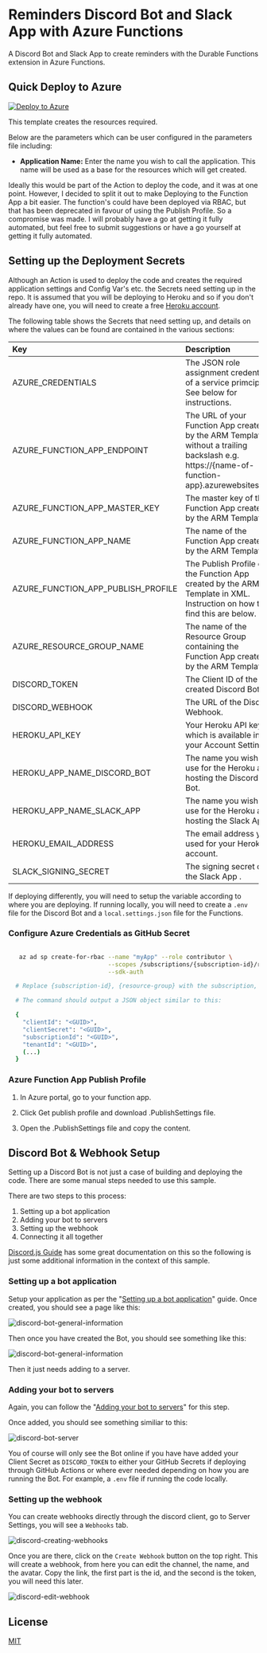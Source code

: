 # Reminders Discord Bot and Slack App with Azure Functions
A Discord Bot and Slack App to create reminders with the Durable Functions extension in Azure Functions.

## Quick Deploy to Azure
[![Deploy to Azure](https://aka.ms/deploytoazurebutton)](https://portal.azure.com/#create/Microsoft.Template/uri/https%3A%2F%2Fraw.githubusercontent.com%2Fstuartleaver%2Fdiscord-slack-reminders-azure-functions%2Fmaster%2Fazuredeploy.json)

This template creates the resources required.

Below are the parameters which can be user configured in the parameters file including:

- **Application Name:** Enter the name you wish to call the application. This name will be used as a base for the resources which will get created.

Ideally this would be part of the Action to deploy the code, and it was at one point. However, I decided to split it out to make Deploying to the Function App a bit easier. The function's could have been deployed via RBAC, but that has been deprecated in favour of using the Publish Profile. So a compromise was made. I will probably have a go at getting it fully automated, but feel free to submit suggestions or have a go yourself at getting it fully automated.

## Setting up the Deployment Secrets
Although an Action is used to deploy the code and creates the required application settings and Config Var's etc. the Secrets need setting up in the repo. It is assumed that you will be deploying to Heroku and so if you don't already have one, you will need to create a free [Heroku account](https://www.heroku.com).

The following table shows the Secrets that need setting up, and details on where the values can be found are contained in the various sections:

| Key                                | Description |
| :-------------                     | :------------- |
| AZURE_CREDENTIALS                  | The JSON role assignment credentials of a service primciple. See below for instructions. |
| AZURE_FUNCTION_APP_ENDPOINT        | The URL of your Function App created by the ARM Template without a trailing backslash e.g. https://{name-of-function-app}.azurewebsites.net |
| AZURE_FUNCTION_APP_MASTER_KEY      | The master key of the Function App created by the ARM Template |
| AZURE_FUNCTION_APP_NAME            | The name of the Function App created by the ARM Template |
| AZURE_FUNCTION_APP_PUBLISH_PROFILE | The Publish Profile of the Function App created by the ARM Template in XML. Instruction on how to find this are below. |
| AZURE_RESOURCE_GROUP_NAME          | The name of the Resource Group containing the Function App created by the ARM Template. |
| DISCORD_TOKEN                      | The Client ID of the created Discord Bot. |
| DISCORD_WEBHOOK                    | The URL of the Discord Webhook. |
| HEROKU_API_KEY                     | Your Heroku API key which is available in your Account Settings. |
| HEROKU_APP_NAME_DISCORD_BOT        | The name you wish to use for the Heroku app hosting the Discord Bot. |
| HEROKU_APP_NAME_SLACK_APP          | The name you wish to use for the Heroku app hosting the Slack App. |
| HEROKU_EMAIL_ADDRESS               | The email address you used for your Heroku account. |
| SLACK_SIGNING_SECRET               | The signing secret of the Slack App . |

If deploying differently, you will need to setup the variable according to where you are deploying. If running locally, you will need to create a `.env` file for the Discord Bot and a `local.settings.json` file for the Functions.

### Configure Azure Credentials as GitHub Secret
```bash  

   az ad sp create-for-rbac --name "myApp" --role contributor \
                            --scopes /subscriptions/{subscription-id}/resourceGroups/{resource-group} \
                            --sdk-auth

  # Replace {subscription-id}, {resource-group} with the subscription, resource group details

  # The command should output a JSON object similar to this:

  {
    "clientId": "<GUID>",
    "clientSecret": "<GUID>",
    "subscriptionId": "<GUID>",
    "tenantId": "<GUID>",
    (...)
  }

```

### Azure Function App Publish Profile
1. In Azure portal, go to your function app.

2. Click Get publish profile and download .PublishSettings file.

3. Open the .PublishSettings file and copy the content.


## Discord Bot & Webhook Setup
Setting up a Discord Bot is not just a case of building and deploying the code. There are some manual steps needed to use this sample.

There are two steps to this process:
1. Setting up a bot application
2. Adding your bot to servers
3. Setting up the webhook
4. Connecting it all together

[Discord.js Guide](https://discordjs.guide) has some great documentation on this so the following is just some additional information in the context of this sample.

### Setting up a bot application
Setup your application as per the "[Setting up a bot application](https://discordjs.guide/preparations/setting-up-a-bot-application.html)" guide. Once created, you should see a page like this:

![discord-bot-general-information](assets/discord-bot-application-general-information.png)

Then once you have created the Bot, you should see something like this:

![discord-bot-general-information](assets/discord-bot-application-bot.png)

Then it just needs adding to a server.

### Adding your bot to servers
Again, you can follow the "[Adding your bot to servers](https://discordjs.guide/preparations/adding-your-bot-to-servers.html)" for this step.

Once added, you should see something similiar to this:

![discord-bot-server](assets/discord-bot-server.png)

You of course will only see the Bot online if you have have added your Client Secret as `DISCORD_TOKEN` to either your GitHub Secrets if deploying through GitHub Actions or where ever needed depending on how you are running the Bot. For example, a `.env` file if running the code locally.

### Setting up the webhook
You can create webhooks directly through the discord client, go to Server Settings, you will see a `Webhooks` tab.

![discord-creating-webhooks](assets/discord-creating-webhooks.png)

Once you are there, click on the `Create Webhook` button on the top right. This will create a webhook, from here you can edit the channel, the name, and the avatar. Copy the link, the first part is the id, and the second is the token, you will need this later.

![discord-edit-webhook](assets/discord-edit-webhook.png)

## License
[MIT](LICENSE)
